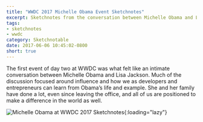 ```yaml
---
title: "WWDC 2017 Michelle Obama Event Sketchnotes"
excerpt: Sketchnotes from the conversation between Michelle Obama and Lisa Jackson
tags:
- sketchnotes
- wwdc
category: Sketchnotable
date: 2017-06-06 10:45:02-0800
short: true
---
```


The first event of day two at WWDC was what felt like an intimate conversation between Michelle Obama and Lisa Jackson. Much of the discussion focused around influence and how we as developers and entrepreneurs can learn from Obama’s life and example. She and her family have done a lot, even since leaving the office, and all of us are positioned to make a difference in the world as well.

![Michelle Obama at WWDC 2017 Sketchnotes](https://media.bennorris.org/images/sketchnotable/wwdc-2017/wwdc-2017-michelle-obama-sketchnotes.jpg){:loading="lazy"}
